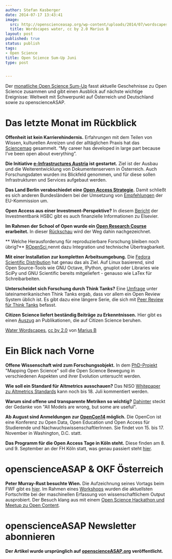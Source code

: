 ```yaml
---
author: Stefan Kasberger
date: 2014-07-17 13:43:41
image:
  src: http://openscienceasap.org/wp-content/uploads/2014/07/wordscapes-water-580x348.jpg
  title: Wordscapes water, cc by 2.0 Marius B
layout: post
published: true
status: publish
tags:
- Open Science
title: Open Science Sum-Up Juni
type: post


---
```


Der [monatliche Open Science Sum-Up](http://openscienceasap.org/social/monthly-sum-up/) fasst aktuelle Geschehnisse zu Open Science zusammen und gibt einen Ausblick auf nächste wichtige Ereignisse: Weltweit mit Schwerpunkt auf Österreich und Deutschland sowie zu openscienceASAP.

# Das letzte Monat im Rückblick

**Offenheit ist kein Karrierehindernis.** Erfahrungen mit dem Teilen von Wissen, kulturellen Anreizen und der alltäglichen Praxis hat das [Sciencemag](http://sciencecareers.sciencemag.org/career_magazine/previous_issues/articles/2014_06_10/caredit.a1400146) gesammelt. “My career has developed in large part because I’ve been open about everything”.

**Die Initiative [e-Infrastructures Austria](http://www.e-infrastructures.at/) ist gestartet.** Ziel ist der Ausbau und die Weiterentwicklung von Dokumentenservern in Österreich. Auch Forschungsdaten wurden ins Blickfeld genommen, und für diese sollen Infrastrukturen und Services aufgebaut werden.

**Das Land Berlin verabschiedet eine [Open Access Strategie](http://wisspub.net/2014/06/18/berlin-bringt-open-access-strategie-auf-den-weg/).** Damit schließt es sich anderen Bundesländern bei der Umsetzung von [Empfehlungen](http://ec.europa.eu/research/science-society/document_library/pdf_06/recommendation-access-and-preservation-scientific-information_en.pdf) der EU-Kommission um.

**Open Access aus einer Investment-Perspektive?** In diesem [Bericht](https://www.research.hsbc.com/midas/Res/RDV?ao=20&key=RxArFbnG1P&n=360010.PDF) der Investmentbank HSBC gibt es auch finanzielle Informationen zu Elsevier.

**Im Rahmen der School of Open wurde ein [Open Research Course](http://oerresearchhub.org/2014/03/19/open-research-oer-research-hub-course-launches-june-2014/) erarbeitet.** In dieser [Rückschau](http://oerresearchhub.org/2014/06/19/open-research-course-update/) wird der Weg dahin nachgezeichnet.

** Welche Herausforderung für reproduzierbare Forschung bleiben noch übrig?** [ROpenSci ](http://ropensci.org/blog/2014/06/09/reproducibility/)nennt dazu Integration und technische Übertragbarkeit.

**Mit einer Installation zur kompletten Arbeitsumgebung.** Die [Fedora Scientific Distribution](http://opensource.com/life/14/6/linux-distribution-science-geeks) hat genau das als Ziel. Auf Linux basierend, sind Open Source-Tools wie GNU Octave, IPython, gnuplot oder Libraries wie SciPy und GNU Scientific bereits mitgeliefert - genauso wie LaTex für Schreibarbeiten.

**Unterscheidet sich Forschung durch Think Tanks?** Eine [Umfrage](http://onthinktanks.org/2014/06/25/is-research-from-think-tanks-really-different/) unter lateinamerikanischen Think Tanks ergab, dass vor allem ein Open Review System üblich ist. Es gibt dazu eine längere Serie, die sich mit [Peer Review für Think Tanks](http://wp.me/pYCOD-1wM) befasst.

**Citizen Science liefert beständig Beiträge zu Erkenntnissen.** Hier gibt es einen [Auszug](http://blogs.plos.org/citizensci/2014/06/27/coops-citizen-sci-scoop-roundup-recent-discoveries/) an Publikationen, die auf Citizen Science beruhen.

 [Water Wordscapes](https://www.flickr.com/photos/mariusb/5575021761), [ cc by 2.0](https://creativecommons.org/licenses/by/2.0/) von [Marius B](https://www.flickr.com/photos/mariusb/)

# Ein Blick nach Vorne

**Offene Wissenschaft wird zum Forschungsobjekt.** In dem [PhD-Projekt](http://figshare.com/articles/PhD_Project_Mapping_the_Open_Science_Movement_Characteristics_and_Impact_on_the_Research_System_April_2014_/1064413) "Mapping Open Science" soll die Open Science Bewegung in verschiedenen Aspekten und ihrer Evolution untersucht werden.

**Wie soll ein Standard für Altmetrics ausschauen?** Das NISO [Whitepaper zu Altmetrics Standards](http://www.niso.org/apps/group_public/document.php?document_id=13295) kann noch bis 18. Juli kommentiert werden.

**Warum sind offene und transparente Metriken so wichtig?** [Dahinter](http://science.okfn.org/2014/05/31/all-metrics-are-wrong-but-some-are-useful/) steckt der Gedanke von "All Models are wrong, but some are useful".

**Ab August sind Anmeldungen zur [OpenCon14](http://www.righttoresearch.org/act/opencon/) möglich.** Die OpenCon ist eine Konferenz zu Open Data, Open Education und Open Access für Studierende und NachwuchswissenschaftlerInnen. Sie findet von 15. bis 17. November in Washington, D.C. statt.

**Das Programm für die Open Access Tage in Köln steht.** Diese finden am 8. und 9. September an der FH Köln statt, was genau passiert steht [hier](http://open-access.net/de/aktivitaeten/open_access_tage/programm/).

# openscienceASAP & OKF Österreich

**Peter Murray-Rust besuchte Wien.** Die Aufzeichnung seines Vortags beim FWF gibt es [hier](https://www.youtube.com/watch?v=6_bad49Celg). Im Rahmen eines [Workshops](http://www.fwf.ac.at/de/news-presse/news/nachricht/nid/20140526-2052/?tx_rsmnews_detail%5Bref%5D=l&cHash=7a637cd136c020f147215f48ffee3607) wurden die aktuellsten Fortschritte bei der maschinellen Erfassung von wissenschaftlichem Output ausprobiert. Der Besuch klang aus mit einem [Open Science Hackathon und Meetup zu Open Content](http://okfn.at/2014/05/19/content-mining-meetup-with-peter-murray-rust/).

# openscienceASAP Newsletter abonnieren

**Der Artikel wurde ursprünglich auf [openscienceASAP.org](http://openscienceasap.org/stream/2014/05/07/open-science-sum-up-juni/) veröffentlicht.**
